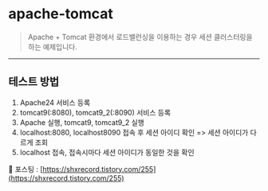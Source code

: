 # apache-tomcat

> Apache + Tomcat 환경에서 로드밸런싱을 이용하는 경우 세션 클러스터링을 하는 예제입니다.

------

## 테스트 방법

1. Apache24 서비스 등록
2. tomcat9(:8080), tomcat9_2(:8090) 서비스 등록
3. Apache 실행, tomcat9, tomcat9_2 실행
4. localhost:8080, localhost8090 접속 후 세션 아이디 확인 => 세션 아이디가 다르게 조회
5. localhost 접속, 접속시마다 세션 아이디가 동일한 것을 확인

:page_facing_up: 포스팅 : [https://shxrecord.tistory.com/255](https://shxrecord.tistory.com/255)